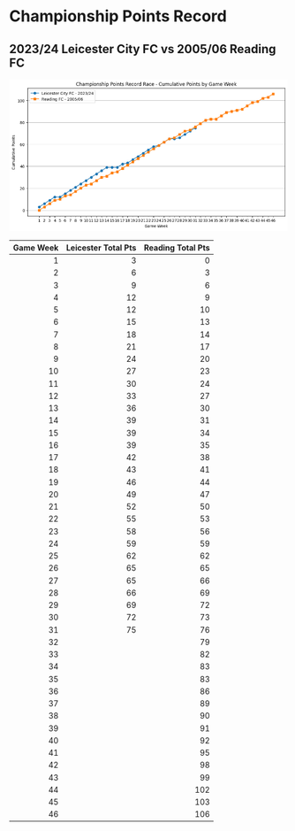 # Championship Points Record

## 2023/24 Leicester City FC vs 2005/06 Reading FC 

![Cumulative Points Comparison](Charts/cumulative_points_comparison.png)


   
|   Game Week | Leicester Total Pts    |   Reading Total Pts |
|-----------:|-------------------:|-----------------:|
|          1 | 3                |                0 |
|          2 | 6                |                3 |
|          3 | 9                |                6 |
|          4 | 12               |                9 |
|          5 | 12               |               10 |
|          6 | 15               |               13 |
|          7 | 18               |               14 |
|          8 | 21               |               17 |
|          9 | 24               |               20 |
|         10 | 27               |               23 |
|         11 | 30               |               24 |
|         12 | 33               |               27 |
|         13 | 36               |               30 |
|         14 | 39               |               31 |
|         15 | 39               |               34 |
|         16 | 39               |               35 |
|         17 | 42               |               38 |
|         18 | 43               |               41 |
|         19 | 46               |               44 |
|         20 | 49               |               47 |
|         21 | 52               |               50 |
|         22 | 55               |               53 |
|         23 | 58               |               56 |
|         24 | 59               |               59 |
|         25 | 62               |               62 |
|         26 | 65               |               65 |
|         27 | 65               |               66 |
|         28 | 66               |               69 |
|         29 | 69               |               72 |
|         30 | 72               |               73 |
|         31 | 75               |               76 |
|         32 |                    |               79 |
|         33 |                    |               82 |
|         34 |                    |               83 |
|         35 |                    |               83 |
|         36 |                    |               86 |
|         37 |                    |               89 |
|         38 |                    |               90 |
|         39 |                    |               91 |
|         40 |                    |               92 |
|         41 |                    |               95 |
|         42 |                    |               98 |
|         43 |                    |               99 |
|         44 |                    |              102 |
|         45 |                    |              103 |
|         46 |                    |              106 |